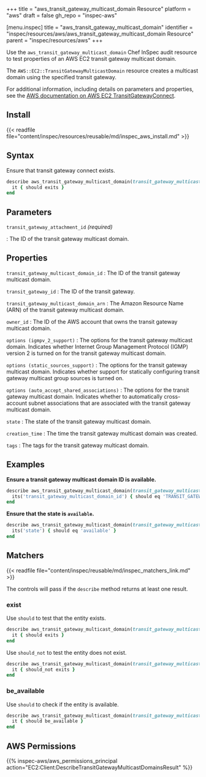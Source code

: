 +++
title = "aws_transit_gateway_multicast_domain Resource"
platform = "aws"
draft = false
gh_repo = "inspec-aws"

[menu.inspec]
title = "aws_transit_gateway_multicast_domain"
identifier = "inspec/resources/aws/aws_transit_gateway_multicast_domain Resource"
parent = "inspec/resources/aws"
+++

Use the `aws_transit_gateway_multicast_domain` Chef InSpec audit resource to test properties of an AWS EC2 transit gateway multicast domain.

The `AWS::EC2::TransitGatewayMulticastDomain` resource creates a multicast domain using the specified transit gateway.

For additional information, including details on parameters and properties, see the [AWS documentation on AWS EC2 TransitGatewayConnect](https://docs.aws.amazon.com/AWSCloudFormation/latest/UserGuide/aws-resource-ec2-transitgatewayconnect.html).

## Install

{{< readfile file="content/inspec/resources/reusable/md/inspec_aws_install.md" >}}

## Syntax

Ensure that transit gateway connect exists.

```ruby
describe aws_transit_gateway_multicast_domain(transit_gateway_multicast_domain_id: 'TRANSIT_GATEWAY_MULTICAST_DOMAIN_ID') do
  it { should exits }
end
```

## Parameters

`transit_gateway_attachment_id` _(required)_

: The ID of the transit gateway multicast domain.

## Properties

`transit_gateway_multicast_domain_id`
: The ID of the transit gateway multicast domain.

`transit_gateway_id`
: The ID of the transit gateway.

`transit_gateway_multicast_domain_arn`
: The Amazon Resource Name (ARN) of the transit gateway multicast domain.

`owner_id`
: The ID of the AWS account that owns the transit gateway multicast domain.

`options (igmpv_2_support)`
: The options for the transit gateway multicast domain. Indicates whether Internet Group Management Protocol (IGMP) version 2 is turned on for the transit gateway multicast domain.

`options (static_sources_support)`
: The options for the transit gateway multicast domain. Indicates whether support for statically configuring transit gateway multicast group sources is turned on.

`options (auto_accept_shared_associations)`
: The options for the transit gateway multicast domain. Indicates whether to automatically cross-account subnet associations that are associated with the transit gateway multicast domain.

`state`
: The state of the transit gateway multicast domain.

`creation_time`
: The time the transit gateway multicast domain was created.

`tags`
: The tags for the transit gateway multicast domain.

## Examples

**Ensure a transit gateway multicast domain ID is available.**

```ruby
describe aws_transit_gateway_multicast_domain(transit_gateway_multicast_domain_id: 'TRANSIT_GATEWAY_MULTICAST_DOMAIN_ID') do
  its('transit_gateway_multicast_domain_id') { should eq 'TRANSIT_GATEWAY_MULTICAST_DOMAIN_ID' }
end
```

**Ensure that the state is `available`.**

```ruby
describe aws_transit_gateway_multicast_domain(transit_gateway_multicast_domain_id: 'TRANSIT_GATEWAY_MULTICAST_DOMAIN_ID') do
  its('state') { should eq 'available' }
end
```

## Matchers

{{< readfile file="content/inspec/reusable/md/inspec_matchers_link.md" >}}

The controls will pass if the `describe` method returns at least one result.

### exist

Use `should` to test that the entity exists.

```ruby
describe aws_transit_gateway_multicast_domain(transit_gateway_multicast_domain_id: 'TRANSIT_GATEWAY_MULTICAST_DOMAIN_ID') do
  it { should exits }
end
```

Use `should_not` to test the entity does not exist.

```ruby
describe aws_transit_gateway_multicast_domain(transit_gateway_multicast_domain_id: 'TRANSIT_GATEWAY_MULTICAST_DOMAIN_ID') do
  it { should_not exits }
end
```

### be_available

Use `should` to check if the entity is available.

```ruby
describe aws_transit_gateway_multicast_domain(transit_gateway_multicast_domain_id: 'TRANSIT_GATEWAY_MULTICAST_DOMAIN_ID') do
  it { should be_available }
end
```

## AWS Permissions

{{% inspec-aws/aws_permissions_principal action="EC2:Client:DescribeTransitGatewayMulticastDomainsResult" %}}

